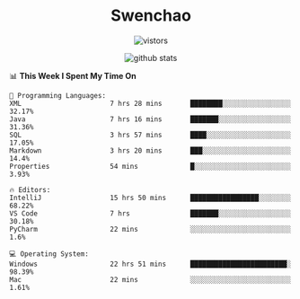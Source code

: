 <h1 align="center">Swenchao</h3>

<p align="center">
  <img src="https://visitor-badge.glitch.me/badge?page_id=Swenchao" alt="vistors" />
</p>

<p align="center">
  <img src="https://github-readme-stats.vercel.app/api?username=Swenchao&count_private=true&show_icons=true&theme=vue-dark&hide_title=true" alt="github stats" />
</p>

<!--START_SECTION:waka-->
📊 **This Week I Spent My Time On** 

```text
💬 Programming Languages: 
XML                      7 hrs 28 mins       ████████░░░░░░░░░░░░░░░░░   32.17% 
Java                     7 hrs 16 mins       ███████░░░░░░░░░░░░░░░░░░   31.36% 
SQL                      3 hrs 57 mins       ████░░░░░░░░░░░░░░░░░░░░░   17.05% 
Markdown                 3 hrs 20 mins       ███░░░░░░░░░░░░░░░░░░░░░░   14.4% 
Properties               54 mins             █░░░░░░░░░░░░░░░░░░░░░░░░   3.93%

🔥 Editors: 
IntelliJ                 15 hrs 50 mins      █████████████████░░░░░░░░   68.22% 
VS Code                  7 hrs               ███████░░░░░░░░░░░░░░░░░░   30.18% 
PyCharm                  22 mins             ░░░░░░░░░░░░░░░░░░░░░░░░░   1.6%

💻 Operating System: 
Windows                  22 hrs 51 mins      ████████████████████████░   98.39% 
Mac                      22 mins             ░░░░░░░░░░░░░░░░░░░░░░░░░   1.61%

```


<!--END_SECTION:waka-->
